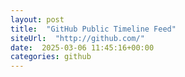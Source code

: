 ```yaml
---
layout: post
title:  "GitHub Public Timeline Feed"
siteUrl:  "http://github.com/"
date:  2025-03-06 11:45:16+00:00
categories: github
---
```

